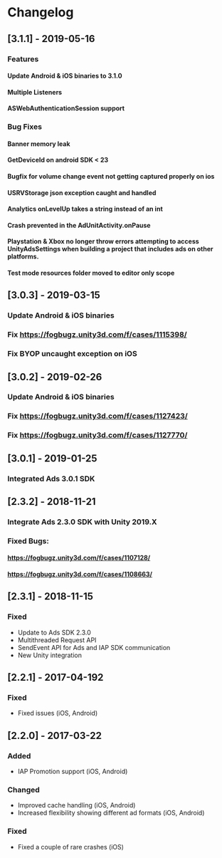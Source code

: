 # Changelog
## [3.1.1] - 2019-05-16
### Features
#### Update Android & iOS binaries to 3.1.0
#### Multiple Listeners
#### ASWebAuthenticationSession support
### Bug Fixes
#### Banner memory leak
#### GetDeviceId on android SDK < 23
#### Bugfix for volume change event not getting captured properly on ios
#### USRVStorage json exception caught and handled
#### Analytics onLevelUp takes a string instead of an int
#### Crash prevented in the AdUnitActivity.onPause
#### Playstation & Xbox no longer throw errors attempting to access UnityAdsSettings when building a project that includes ads on other platforms.
#### Test mode resources folder moved to editor only scope

## [3.0.3] - 2019-03-15

### Update Android & iOS binaries
### Fix https://fogbugz.unity3d.com/f/cases/1115398/
### Fix BYOP uncaught exception on iOS

## [3.0.2] - 2019-02-26

### Update Android & iOS binaries
### Fix https://fogbugz.unity3d.com/f/cases/1127423/
### Fix https://fogbugz.unity3d.com/f/cases/1127770/

## [3.0.1] - 2019-01-25

### Integrated Ads 3.0.1 SDK

## [2.3.2] - 2018-11-21

### Integrate Ads 2.3.0 SDK with Unity 2019.X
### Fixed Bugs:
#### https://fogbugz.unity3d.com/f/cases/1107128/
#### https://fogbugz.unity3d.com/f/cases/1108663/

## [2.3.1] - 2018-11-15

### Fixed

 * Update to Ads SDK 2.3.0
 * Multithreaded Request API
 * SendEvent API for Ads and IAP SDK communication
 * New Unity integration

## [2.2.1] - 2017-04-192

### Fixed

 * Fixed issues (iOS, Android)

## [2.2.0] - 2017-03-22

### Added

 * IAP Promotion support (iOS, Android)

### Changed

 * Improved cache handling (iOS, Android)
 * Increased flexibility showing different ad formats (iOS, Android)

### Fixed

 * Fixed a couple of rare crashes (iOS)
